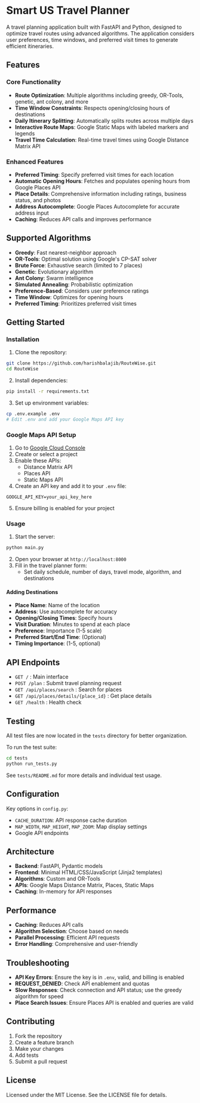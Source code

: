 # Smart US Travel Planner

A travel planning application built with FastAPI and Python, designed to optimize travel routes using advanced algorithms. The application considers user preferences, time windows, and preferred visit times to generate efficient itineraries.

## Features

### Core Functionality
- **Route Optimization**: Multiple algorithms including greedy, OR-Tools, genetic, ant colony, and more
- **Time Window Constraints**: Respects opening/closing hours of destinations
- **Daily Itinerary Splitting**: Automatically splits routes across multiple days
- **Interactive Route Maps**: Google Static Maps with labeled markers and legends
- **Travel Time Calculation**: Real-time travel times using Google Distance Matrix API

### Enhanced Features
- **Preferred Timing**: Specify preferred visit times for each location
- **Automatic Opening Hours**: Fetches and populates opening hours from Google Places API
- **Place Details**: Comprehensive information including ratings, business status, and photos
- **Address Autocomplete**: Google Places Autocomplete for accurate address input
- **Caching**: Reduces API calls and improves performance

## Supported Algorithms

- **Greedy**: Fast nearest-neighbor approach
- **OR-Tools**: Optimal solution using Google's CP-SAT solver
- **Brute Force**: Exhaustive search (limited to 7 places)
- **Genetic**: Evolutionary algorithm
- **Ant Colony**: Swarm intelligence
- **Simulated Annealing**: Probabilistic optimization
- **Preference-Based**: Considers user preference ratings
- **Time Window**: Optimizes for opening hours
- **Preferred Timing**: Prioritizes preferred visit times

## Getting Started

### Installation

1. Clone the repository:
```bash
git clone https://github.com/harishbalajib/RouteWise.git
cd RouteWise
```
2. Install dependencies:
```bash
pip install -r requirements.txt
```
3. Set up environment variables:
```bash
cp .env.example .env
# Edit .env and add your Google Maps API key
```

### Google Maps API Setup

1. Go to [Google Cloud Console](https://console.cloud.google.com/)
2. Create or select a project
3. Enable these APIs:
   - Distance Matrix API
   - Places API
   - Static Maps API
4. Create an API key and add it to your `.env` file:
```
GOOGLE_API_KEY=your_api_key_here
```
5. Ensure billing is enabled for your project

### Usage

1. Start the server:
```bash
python main.py
```
2. Open your browser at `http://localhost:8000`
3. Fill in the travel planner form:
   - Set daily schedule, number of days, travel mode, algorithm, and destinations

#### Adding Destinations
- **Place Name**: Name of the location
- **Address**: Use autocomplete for accuracy
- **Opening/Closing Times**: Specify hours
- **Visit Duration**: Minutes to spend at each place
- **Preference**: Importance (1-5 scale)
- **Preferred Start/End Time**: (Optional)
- **Timing Importance**: (1-5, optional)

## API Endpoints

- `GET /` : Main interface
- `POST /plan` : Submit travel planning request
- `GET /api/places/search` : Search for places
- `GET /api/places/details/{place_id}` : Get place details
- `GET /health` : Health check

## Testing

All test files are now located in the `tests` directory for better organization.

To run the test suite:
```bash
cd tests
python run_tests.py
```
See `tests/README.md` for more details and individual test usage.

## Configuration

Key options in `config.py`:
- `CACHE_DURATION`: API response cache duration
- `MAP_WIDTH`, `MAP_HEIGHT`, `MAP_ZOOM`: Map display settings
- Google API endpoints

## Architecture

- **Backend**: FastAPI, Pydantic models
- **Frontend**: Minimal HTML/CSS/JavaScript (Jinja2 templates)
- **Algorithms**: Custom and OR-Tools
- **APIs**: Google Maps Distance Matrix, Places, Static Maps
- **Caching**: In-memory for API responses

## Performance

- **Caching**: Reduces API calls
- **Algorithm Selection**: Choose based on needs
- **Parallel Processing**: Efficient API requests
- **Error Handling**: Comprehensive and user-friendly

## Troubleshooting

- **API Key Errors**: Ensure the key is in `.env`, valid, and billing is enabled
- **REQUEST_DENIED**: Check API enablement and quotas
- **Slow Responses**: Check connection and API status; use the greedy algorithm for speed
- **Place Search Issues**: Ensure Places API is enabled and queries are valid

## Contributing

1. Fork the repository
2. Create a feature branch
3. Make your changes
4. Add tests
5. Submit a pull request

## License

Licensed under the MIT License. See the LICENSE file for details. 

